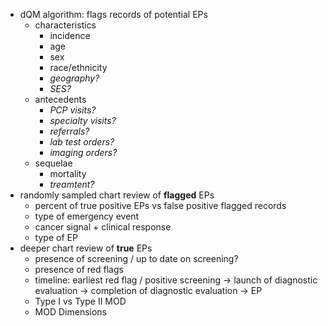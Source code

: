 
- dQM algorithm: flags records of potential EPs
	- characteristics
		- incidence
		- age
		- sex
		- race/ethnicity
		- *geography?*
		- *SES?*
	- antecedents
		- *PCP visits?*
		- *specialty visits?*
		- *referrals?*
		- *lab test orders?*
		- *imaging orders?*
	- sequelae
		- mortality
		- *treamtent?*
- randomly sampled chart review of **flagged** EPs
	- percent of true positive EPs vs false positive flagged records
	- type of emergency event
	- cancer signal + clinical response
	- type of EP
- deeper chart review of **true** EPs
	- presence of screening / up to date on screening?
	- presence of red flags
	- timeline: earliest red flag / positive screening → launch of diagnostic evaluation → completion of diagnostic evaluation → EP
	- Type I vs Type II MOD
	- MOD Dimensions
